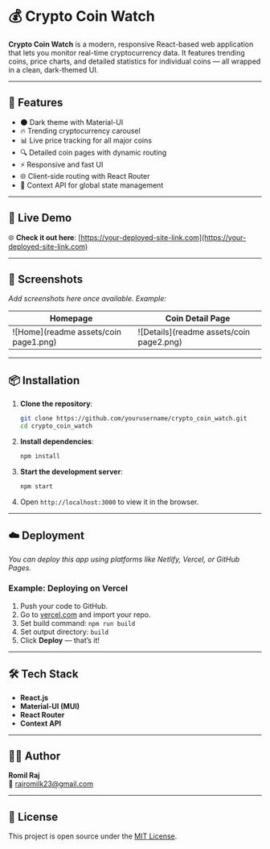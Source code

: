 # 💰 Crypto Coin Watch

**Crypto Coin Watch** is a modern, responsive React-based web application that lets you monitor real-time cryptocurrency data. It features trending coins, price charts, and detailed statistics for individual coins — all wrapped in a clean, dark-themed UI.

---

## 🚀 Features

- 🌑 Dark theme with Material-UI
- 🔥 Trending cryptocurrency carousel
- 📊 Live price tracking for all major coins
- 🔍 Detailed coin pages with dynamic routing
- ⚡ Responsive and fast UI
- 🌐 Client-side routing with React Router
- 🧠 Context API for global state management

---

## 🔗 Live Demo

🌐 **Check it out here**: [https://your-deployed-site-link.com](https://your-deployed-site-link.com)  


---

## 📸 Screenshots

_Add screenshots here once available. Example:_

| Homepage                          | Coin Detail Page                      |
|----------------------------------|----------------------------------------|
| ![Home](readme assets/coin page1.png)    | ![Details](readme assets/coin page2.png)   |

---

## 📦 Installation

1. **Clone the repository**:

   ```bash
   git clone https://github.com/yourusername/crypto_coin_watch.git
   cd crypto_coin_watch
   ```

2. **Install dependencies**:

   ```bash
   npm install
   ```

3. **Start the development server**:

   ```bash
   npm start
   ```

4. Open `http://localhost:3000` to view it in the browser.

---

## ☁️ Deployment

_You can deploy this app using platforms like Netlify, Vercel, or GitHub Pages._

### Example: Deploying on Vercel

1. Push your code to GitHub.
2. Go to [vercel.com](https://vercel.com) and import your repo.
3. Set build command: `npm run build`
4. Set output directory: `build`
5. Click **Deploy** — that’s it!

---

## 🛠️ Tech Stack

- **React.js**
- **Material-UI (MUI)**
- **React Router**
- **Context API**

---

## 👨‍💻 Author

**Romil Raj**  
📧 [rajromilk23@gmail.com](mailto:rajromilk23@gmail.com)

---

## 📄 License

This project is open source under the [MIT License](LICENSE).
